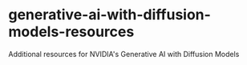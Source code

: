 # generative-ai-with-diffusion-models-resources
Additional resources for NVIDIA's Generative AI with Diffusion Models

